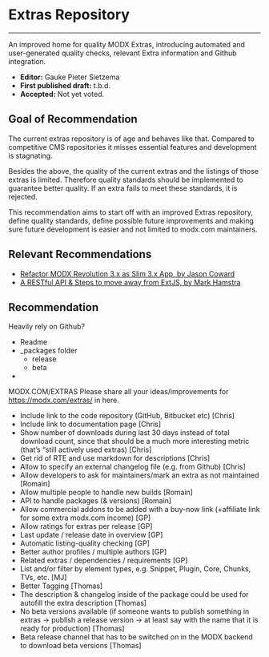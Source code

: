 # Extras Repository
---

An improved home for quality MODX Extras, introducing automated and user-generated quality checks, relevant Extra information and Github integration.

* **Editor:** Gauke Pieter Sietzema
* **First published draft:** t.b.d.
* **Accepted:** Not yet voted.

## Goal of Recommendation

The current extras repository is of age and behaves like that. Compared to competitive CMS repositories it misses essential features and development is stagnating.

Besides the above, the quality of the current extras and the listings of those extras is limited. Therefore quality standards should be implemented to guarantee better quality. If an extra fails to meet these standards, it is rejected.

This recommendation aims to start off with an improved Extras repository, define quality standards, define possible future improvements and making sure future development is easier and not limited to modx.com maintainers.

## Relevant Recommendations
* [Refactor MODX Revolution 3.x as Slim 3.x App, by Jason Coward](https://github.com/modxcms/mab-recommendations/blob/master/slim-refactor.md)
* [A RESTful API & Steps to move away from ExtJS, by Mark Hamstra](https://github.com/modxcms/mab-recommendations/blob/master/restful-api-move-from-extjs.md)

## Recommendation



Heavily rely on Github?
- Readme
- _packages folder
	- release
	- beta
- 





MODX.COM/EXTRAS
Please share all your ideas/improvements for https://modx.com/extras/ in here.

- Include link to the code repository (GitHub, Bitbucket etc) [Chris]
- Include link to documentation page [Chris]
- Show number of downloads during last 30 days instead of total download count, since that should be a much more interesting metric (that’s “still actively used extras) [Chris]
- Get rid of RTE and use markdown for descriptions [Chris]
- Allow to specify an external changelog file (e.g. from Github) [Chris]
- Allow developers to ask for maintainers/mark an extra as not maintained [Romain]
- Allow multiple people to handle new builds [Romain]
- API to handle packages (& versions) [Romain]
- Allow commercial addons to be added with a buy-now link (+affiliate link for some extra modx.com income) [GP]
- Allow ratings for extras per release [GP]
- Last update / release date in overview [GP]
- Automatic listing-quality checking [GP]
- Better author profiles / multiple authors [GP]
- Related extras / dependencies / requirements [GP]
- List and/or filter by element types, e.g. Snippet, Plugin, Core, Chunks, TVs, etc. [MJ]
- Better Tagging [Thomas]
- The description & changelog inside of the package could be used for autofill the extra description [Thomas]
- No beta versions available (if someone wants to publish something in extras -> publish a release version -> at least say with the name that it is ready for production) [Thomas]
- Beta release channel that has to be switched on in the MODX backend to download beta versions [Thomas]
